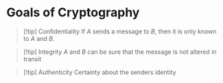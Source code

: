 # Goals of Cryptography

>[!tip] Confidentiality
> If $A$ sends a message to $B$, then it is only known to $A$ and $B$.

>[!tip] Integrity
> $A$ and $B$ can be sure that the message is not altered in transit

>[!tip] Authenticity
> Certainty about the senders identity 






